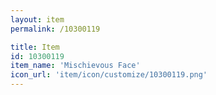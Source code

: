 ```yaml
---
layout: item
permalink: /10300119

title: Item
id: 10300119
item_name: 'Mischievous Face'
icon_url: 'item/icon/customize/10300119.png'
---
```

